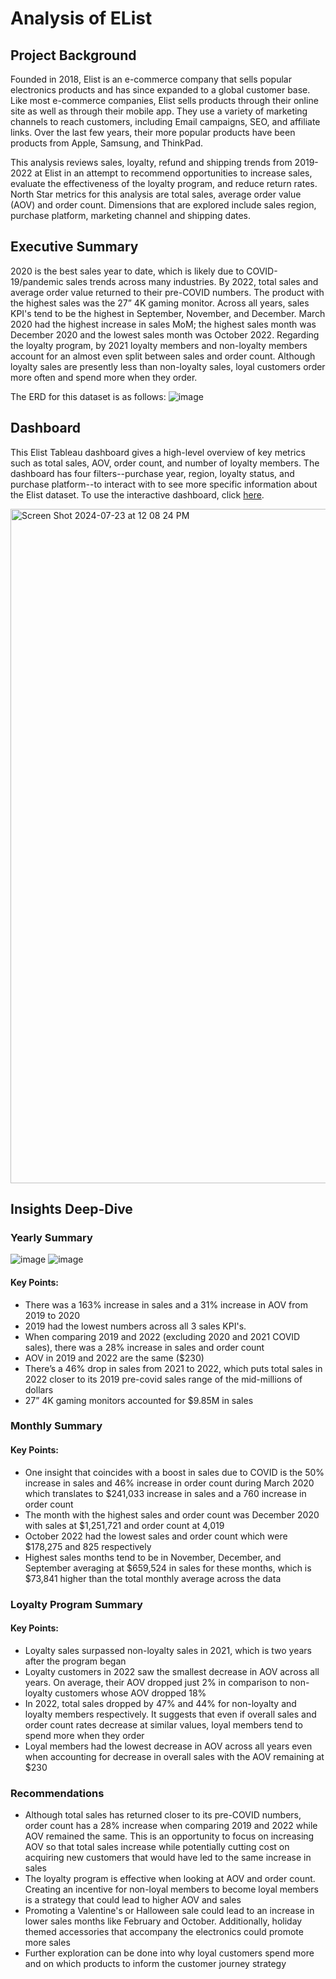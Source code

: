 # Analysis of EList

## Project Background
Founded in 2018, Elist is an e-commerce company that sells popular electronics products and has since expanded to a global customer base. Like most e-commerce companies, Elist sells products through their online site as well as through their mobile app. They use a variety of marketing channels to reach customers, including Email campaigns, SEO, and affiliate links. Over the last few years, their more popular products have been products from Apple, Samsung, and ThinkPad.

This analysis reviews sales, loyalty, refund and shipping trends from 2019-2022 at Elist in an attempt to recommend opportunities to increase sales, evaluate the effectiveness of the loyalty program, and reduce return rates. North Star metrics for this analysis are total sales, average order value (AOV) and order count. Dimensions that are explored include sales region, purchase platform, marketing channel and shipping dates.

## Executive Summary
2020 is the best sales year to date, which is likely due to COVID-19/pandemic sales trends across many industries. By 2022, total sales and average order value returned to their pre-COVID numbers. The product with the highest sales was the 27” 4K gaming monitor. Across all years, sales KPI's tend to be the highest in September, November, and December. March 2020 had the highest increase in sales MoM; the highest sales month was December 2020 and the lowest sales month was October 2022. Regarding the loyalty program, by 2021 loyalty members and non-loyalty members account for an almost even split between sales and order count. Although loyalty sales are presently less than non-loyalty sales, loyal customers order more often and spend more when they order.

The ERD for this dataset is as follows:
![image](https://github.com/nmakhene/elist_sales_analysis/assets/124527594/339248a4-0bd2-4939-a442-775b513b5513)

## Dashboard
This Elist Tableau dashboard gives a high-level overview of key metrics such as total sales, AOV, order count, and number of loyalty members. The dashboard has four filters--purchase year, region, loyalty status, and purchase platform--to interact with to see more specific information about the Elist dataset. To use the interactive dashboard, click [here](https://public.tableau.com/app/profile/naledi.makhene/viz/ElistDashboard_17216845371670/Dashboard1?publish=yes).

<img width="1079" alt="Screen Shot 2024-07-23 at 12 08 24 PM" src="https://github.com/user-attachments/assets/d8634fda-a251-49df-96d2-ddb271185566">

## Insights Deep-Dive
### Yearly Summary
![image](https://github.com/nmakhene/elist_sales_analysis/assets/124527594/b1a64337-974f-4b06-8a68-5d8c2c3184b3) ![image](https://github.com/nmakhene/elist_sales_analysis/assets/124527594/bc77041c-fb65-42c5-b076-c605ee620e63)
#### Key Points:
- There was a 163% increase in sales and a 31% increase in AOV from 2019 to 2020
- 2019 had the lowest numbers across all 3 sales KPI's.
- When comparing 2019 and 2022 (excluding 2020 and 2021 COVID sales), there was a 28% increase in sales and order count
- AOV in 2019 and 2022 are the same ($230)
- There’s a 46% drop in sales from 2021 to 2022, which puts total sales in 2022 closer to its 2019 pre-covid sales range of the mid-millions of dollars
- 27” 4K gaming monitors accounted for $9.85M in sales

### Monthly Summary
#### Key Points:
- One insight that coincides with a boost in sales due to COVID is the 50% increase in sales and 46% increase in order count during March 2020 which translates to $241,033 increase in sales and a 760 increase in order count
- The month with the highest sales and order count was December 2020 with sales at $1,251,721 and order count at 4,019
- October 2022 had the lowest sales and order count which were $178,275 and 825 respectively
- Highest sales months tend to be in November, December, and September averaging at $659,524 in sales for these months, which is $73,841 higher than the total monthly average across the data

### Loyalty Program Summary
#### Key Points:
- Loyalty sales surpassed non-loyalty sales in 2021, which is two years after the program began
- Loyalty customers in 2022 saw the smallest decrease in AOV across all years. On average, their AOV dropped just 2% in comparison to non-loyalty customers whose AOV dropped 18%
- In 2022, total sales dropped by 47% and 44% for non-loyalty and loyalty members respectively. It suggests that even if overall sales and order count rates decrease at similar values, loyal members tend to spend more when they order
- Loyal members had the lowest decrease in AOV across all years even when accounting for decrease in overall sales with the AOV remaining at $230

### Recommendations
- Although total sales has returned closer to its pre-COVID numbers, order count has a 28% increase when comparing 2019 and 2022 while AOV remained the same. This is an opportunity to focus on increasing AOV so that total sales increase while potentially cutting cost on acquiring new customers that would have led to the same increase in sales
-	The loyalty program is effective when looking at AOV and order count. Creating an incentive for non-loyal members to become loyal members is a strategy that could lead to higher AOV and sales
-	Promoting a Valentine's or Halloween sale could lead to an increase in lower sales months like February and October. Additionally, holiday themed accessories that accompany the electronics could promote more sales  
-	Further exploration can be done into why loyal customers spend more and on which products to inform the customer journey strategy

